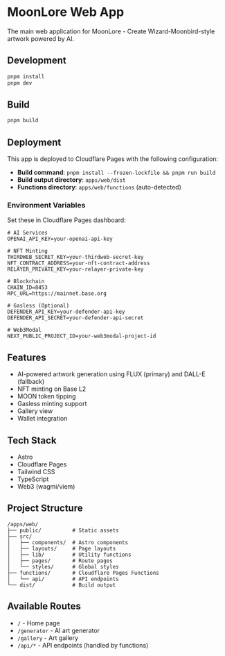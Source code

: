 # MoonLore Web App

The main web application for MoonLore - Create Wizard-Moonbird-style artwork powered by AI.

## Development

```bash
pnpm install
pnpm dev
```

## Build

```bash
pnpm build
```

## Deployment

This app is deployed to Cloudflare Pages with the following configuration:

- **Build command**: `pnpm install --frozen-lockfile && pnpm run build`
- **Build output directory**: `apps/web/dist`
- **Functions directory**: `apps/web/functions` (auto-detected)

### Environment Variables

Set these in Cloudflare Pages dashboard:

```
# AI Services
OPENAI_API_KEY=your-openai-api-key

# NFT Minting
THIRDWEB_SECRET_KEY=your-thirdweb-secret-key
NFT_CONTRACT_ADDRESS=your-nft-contract-address
RELAYER_PRIVATE_KEY=your-relayer-private-key

# Blockchain
CHAIN_ID=8453
RPC_URL=https://mainnet.base.org

# Gasless (Optional)
DEFENDER_API_KEY=your-defender-api-key
DEFENDER_API_SECRET=your-defender-api-secret

# Web3Modal
NEXT_PUBLIC_PROJECT_ID=your-web3modal-project-id
```

## Features

- AI-powered artwork generation using FLUX (primary) and DALL-E (fallback)
- NFT minting on Base L2
- MOON token tipping
- Gasless minting support
- Gallery view
- Wallet integration

## Tech Stack

- Astro
- Cloudflare Pages
- Tailwind CSS
- TypeScript
- Web3 (wagmi/viem)

## Project Structure

```text
/apps/web/
├── public/          # Static assets
├── src/
│   ├── components/  # Astro components
│   ├── layouts/     # Page layouts
│   ├── lib/         # Utility functions
│   ├── pages/       # Route pages
│   └── styles/      # Global styles
├── functions/       # Cloudflare Pages Functions
│   └── api/         # API endpoints
└── dist/            # Build output
```

## Available Routes

- `/` - Home page
- `/generator` - AI art generator
- `/gallery` - Art gallery
- `/api/*` - API endpoints (handled by functions)